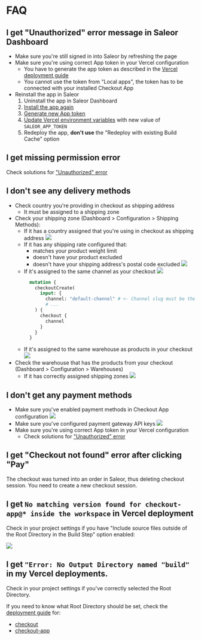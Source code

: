 # FAQ

## I get "Unauthorized" error message in Saleor Dashboard

- Make sure you're still signed in into Saleor by refreshing the page
- Make sure you're using correct App token in your Vercel configuration
  - You have to generate the app token as described in the [Vercel deployment guide](./vercel.md#5-generate-app-token)
  - You cannot use the token from "Local apps", the token has to be connected with your installed Checkout App
- Reinstall the app in Saleor
  1. Uninstall the app in Saleor Dashboard
  2. [Install the app again](./vercel.md#4-install-the-app-in-saleor)
  3. [Generate new App token](./vercel.md#5-generate-app-token)
  4. [Update Vercel environment variables](./vercel.md#6-update-environment-variables-in-vercel) with new value of `SALEOR_APP_TOKEN`
  5. Redeploy the app, **don't use** the "Redeploy with existing Build Cache" option

## I get missing permission error

Check solutions for ["Unauthorized" error](#i-get-unauthorized-error-message-in-saleor-dashboard)

## I don't see any delivery methods

- Check country you're providing in checkout as shipping address
  - It must be assigned to a shipping zone
- Check your shipping zone (Dashboard > Configuration > Shipping Methods):
  - If it has a country assigned that you're using in checkout as shipping address
    ![](./screenshots/faq/shipping-zone-countries.png)
  - If it has any shipping rate configured that:
    - matches your product weight limit
    - doesn't have your product excluded
    - doesn't have your shipping address's postal code excluded
      ![](./screenshots/faq/shipping-zone-shipping-rate.png)
  - If it's assigned to the same channel as your checkout
    ![](./screenshots/faq/shipping-zone-channels.png)
    ```graphql
      mutation {
        checkoutCreate(
          input: {
            channel: "default-channel" # <- Channel slug must be the same as in shipping zone
            # ...
        ) {
          checkout {
            channel
          }
        }
      }
    ```
  - If it's assigned to the same warehouse as products in your checkout
    ![](./screenshots/faq/shipping-zone-warehouses.png)
- Check the warehouse that has the products from your checkout (Dashboard > Configuration > Warehouses)
  - If it has correctly assigned shipping zones
    ![](./screenshots/faq/warehouse-shipping-zones.png)

## I don't get any payment methods

- Make sure you've enabled payment methods in Checkout App configuration
  ![](./screenshots/faq/checkout-app-payment-methods.png)
- Make sure you've configured payment gateway API keys
  ![](./screenshots/faq/checkout-app-payment-api-keys.png)
- Make sure you're using correct App token in your Vercel configuration
  - Check solutions for ["Unauthorized" error](#i-get-unauthorized-error-message-in-saleor-dashboard)

## I get "Checkout not found" error after clicking "Pay"

The checkout was turned into an order in Saleor, thus deleting checkout session. You need to create a new checkout session.

## I get `No matching version found for checkout-app@* inside the workspace` in Vercel deployment

Check in your project settings if you have "Include source files outside of the Root Directory in the Build Step" option enabled:

![](./screenshots/faq/vercel-include-source-files.png)

## I get `"Error: No Output Directory named "build"` in my Vercel deployments.

Check in your project settings if you've correctly selected the Root Directory.

If you need to know what Root Directory should be set, check the [deployment guide](./vercel.md) for:

- [checkout](./vercel.md#2-configure-new-project-for-checkout)
- [checkout-app](./vercel.md#2-configuring-new-project-for-checkout-app)
